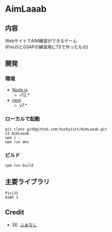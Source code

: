 # AimLaaab

## 内容

WebサイトでAIM練習ができるゲーム  
(PixiJSとGSAPの練習用にTSで作ったもの)

## 開発

### 環境

- [Node.js](https://nodejs.org/)
  - v12.\*
- [npm](https://www.npmjs.com/)
  - v7.\*

### ローカルで起動

```
git clone git@github.com:husky21st/AimLaaab.git
cd AimLaaab
npm i .
npm run dev
```

### ビルド

```
npm run build
```

## 主要ライブラリ

```
PixiJS
GSAP 3
```

## Credit

- SE: [ふぁなし](https://twitter.com/FanaticSeeker)
